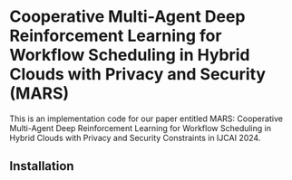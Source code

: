 # Cooperative Multi-Agent Deep Reinforcement Learning for Workflow Scheduling in Hybrid Clouds with Privacy and Security (MARS)
This is an implementation code for our paper entitled MARS: Cooperative Multi-Agent Deep Reinforcement Learning for Workflow Scheduling in Hybrid Clouds with Privacy and Security Constraints in IJCAI 2024.
## Installation
